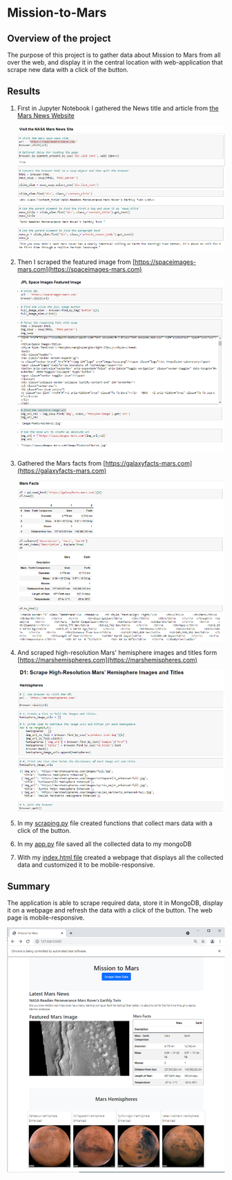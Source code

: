 # Mission-to-Mars

## Overview of the project

The purpose of this project is to gather data about Mission to Mars from all over the web, and display it in the central location with web-application that scrape new data with a click of the button.



## Results

1. First in Jupyter Notebook I gathered the News title and article from [the Mars News Website](https://redplanetscience.com)

   ![News_Jupyter.png](News_Jupyter.png)

2. Then I scraped the featured image from [https://spaceimages-mars.com](https://spaceimages-mars.com)

   ![feat_img_Jupyter.png](feat_img_Jupyter.png)

3. Gathered the Mars facts from [https://galaxyfacts-mars.com](https://galaxyfacts-mars.com) 

   ![facts_Jupyter.png](facts_Jupyter.png)

4. And scraped high-resolution Mars' hemisphere images and titles form [https://marshemispheres.com](https://marshemispheres.com)

   ![hemispheres.png](hemispheres.png)

5. In my [scraping.py](scraping.py) file created functions that collect mars data with a click of the button.
6. In my [app.py](app.py) file saved all the collected data to my mongoDB
7. With my [index.html file](./templates/index.html) created a webpage that displays all the collected data and customized it to be mobile-responsive.



## Summary

The application is able to scrape  required data, store it in MongoDB, display it on a webpage and refresh the data with a click of the button. The web page is mobile-responsive.

![webpage.png](webpage.png)